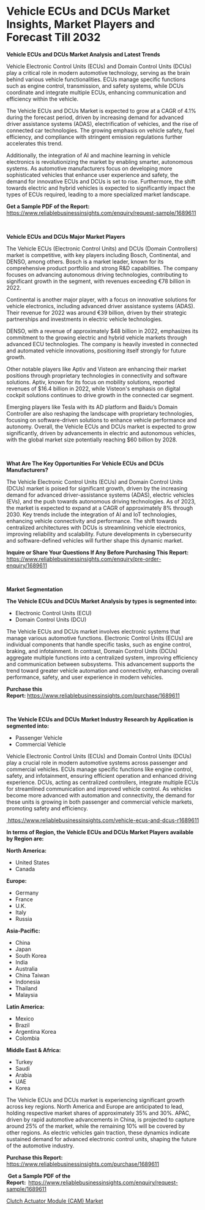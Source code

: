 <p><h1>Vehicle ECUs and DCUs Market Insights, Market Players and Forecast Till 2032</h1></p><p><strong>Vehicle ECUs and DCUs Market Analysis and Latest Trends</strong></p>
<p><p>Vehicle Electronic Control Units (ECUs) and Domain Control Units (DCUs) play a critical role in modern automotive technology, serving as the brain behind various vehicle functionalities. ECUs manage specific functions such as engine control, transmission, and safety systems, while DCUs coordinate and integrate multiple ECUs, enhancing communication and efficiency within the vehicle. </p><p>The Vehicle ECUs and DCUs Market is expected to grow at a CAGR of 4.1% during the forecast period, driven by increasing demand for advanced driver assistance systems (ADAS), electrification of vehicles, and the rise of connected car technologies. The growing emphasis on vehicle safety, fuel efficiency, and compliance with stringent emission regulations further accelerates this trend. </p><p>Additionally, the integration of AI and machine learning in vehicle electronics is revolutionizing the market by enabling smarter, autonomous systems. As automotive manufacturers focus on developing more sophisticated vehicles that enhance user experience and safety, the demand for innovative ECUs and DCUs is set to rise. Furthermore, the shift towards electric and hybrid vehicles is expected to significantly impact the types of ECUs required, leading to a more specialized market landscape.</p></p>
<p><strong>Get a Sample PDF of the Report:&nbsp;</strong> <a href="https://www.reliablebusinessinsights.com/enquiry/request-sample/1689611?utm_campaign=3455&utm_medium=2&utm_source=Github&utm_content=ia&utm_term=26032025&utm_id=vehicle-ecus-and-dcus">https://www.reliablebusinessinsights.com/enquiry/request-sample/1689611</a></p>
<p>&nbsp;</p>
<p><strong>Vehicle ECUs and DCUs Major Market Players</strong></p>
<p><p>The Vehicle ECUs (Electronic Control Units) and DCUs (Domain Controllers) market is competitive, with key players including Bosch, Continental, and DENSO, among others. Bosch is a market leader, known for its comprehensive product portfolio and strong R&D capabilities. The company focuses on advancing autonomous driving technologies, contributing to significant growth in the segment, with revenues exceeding €78 billion in 2022.</p><p>Continental is another major player, with a focus on innovative solutions for vehicle electronics, including advanced driver assistance systems (ADAS). Their revenue for 2022 was around €39 billion, driven by their strategic partnerships and investments in electric vehicle technologies.</p><p>DENSO, with a revenue of approximately $48 billion in 2022, emphasizes its commitment to the growing electric and hybrid vehicle markets through advanced ECU technologies. The company is heavily invested in connected and automated vehicle innovations, positioning itself strongly for future growth.</p><p>Other notable players like Aptiv and Visteon are enhancing their market positions through proprietary technologies in connectivity and software solutions. Aptiv, known for its focus on mobility solutions, reported revenues of $16.4 billion in 2022, while Visteon's emphasis on digital cockpit solutions continues to drive growth in the connected car segment.</p><p>Emerging players like Tesla with its AD platform and Baidu’s Domain Controller are also reshaping the landscape with proprietary technologies, focusing on software-driven solutions to enhance vehicle performance and autonomy. Overall, the Vehicle ECUs and DCUs market is expected to grow significantly, driven by advancements in electric and autonomous vehicles, with the global market size potentially reaching $60 billion by 2028.</p></p>
<p>&nbsp;</p>
<p><strong>What Are The Key Opportunities For Vehicle ECUs and DCUs Manufacturers?</strong></p>
<p><p>The Vehicle Electronic Control Units (ECUs) and Domain Control Units (DCUs) market is poised for significant growth, driven by the increasing demand for advanced driver-assistance systems (ADAS), electric vehicles (EVs), and the push towards autonomous driving technologies. As of 2023, the market is expected to expand at a CAGR of approximately 8% through 2030. Key trends include the integration of AI and IoT technologies, enhancing vehicle connectivity and performance. The shift towards centralized architectures with DCUs is streamlining vehicle electronics, improving reliability and scalability. Future developments in cybersecurity and software-defined vehicles will further shape this dynamic market.</p></p>
<p><strong>Inquire or Share Your Questions If Any Before Purchasing This Report:</strong> <a href="https://www.reliablebusinessinsights.com/enquiry/pre-order-enquiry/1689611?utm_campaign=3455&utm_medium=2&utm_source=Github&utm_content=ia&utm_term=26032025&utm_id=vehicle-ecus-and-dcus">https://www.reliablebusinessinsights.com/enquiry/pre-order-enquiry/1689611</a></p>
<p>&nbsp;</p>
<p><strong>Market Segmentation</strong></p>
<p><strong>The Vehicle ECUs and DCUs Market Analysis by types is segmented into:</strong></p>
<p><ul><li>Electronic Control Units (ECU)</li><li>Domain Control Units (DCU)</li></ul></p>
<p><p>The Vehicle ECUs and DCUs market involves electronic systems that manage various automotive functions. Electronic Control Units (ECUs) are individual components that handle specific tasks, such as engine control, braking, and infotainment. In contrast, Domain Control Units (DCUs) aggregate multiple functions into a centralized system, improving efficiency and communication between subsystems. This advancement supports the trend toward greater vehicle automation and connectivity, enhancing overall performance, safety, and user experience in modern vehicles.</p></p>
<p><strong>Purchase this Report:&nbsp;</strong><a href="https://www.reliablebusinessinsights.com/purchase/1689611?utm_campaign=3455&utm_medium=2&utm_source=Github&utm_content=ia&utm_term=26032025&utm_id=vehicle-ecus-and-dcus">https://www.reliablebusinessinsights.com/purchase/1689611</a></p>
<p>&nbsp;</p>
<p><strong>The Vehicle ECUs and DCUs Market Industry Research by Application is segmented into:</strong></p>
<p><ul><li>Passenger Vehicle</li><li>Commercial Vehicle</li></ul></p>
<p><p>Vehicle Electronic Control Units (ECUs) and Domain Control Units (DCUs) play a crucial role in modern automotive systems across passenger and commercial vehicles. ECUs manage specific functions like engine control, safety, and infotainment, ensuring efficient operation and enhanced driving experience. DCUs, acting as centralized controllers, integrate multiple ECUs for streamlined communication and improved vehicle control. As vehicles become more advanced with automation and connectivity, the demand for these units is growing in both passenger and commercial vehicle markets, promoting safety and efficiency.</p></p>
<p><a href="https://www.reliablebusinessinsights.com/vehicle-ecus-and-dcus-r1689611?utm_campaign=3455&utm_medium=2&utm_source=Github&utm_content=ia&utm_term=26032025&utm_id=vehicle-ecus-and-dcus">&nbsp;https://www.reliablebusinessinsights.com/vehicle-ecus-and-dcus-r1689611</a></p>
<p><strong>In terms of Region, the Vehicle ECUs and DCUs Market Players available by Region are:</strong></p>
<p>
    <p> <strong> North America: </strong>
        <ul>
            <li>United States</li>
            <li>Canada</li>
        </ul>
        </p> 
    <p> <strong> Europe: </strong>
        <ul>
            <li>Germany</li>
            <li>France</li>
            <li>U.K.</li>
            <li>Italy</li>
            <li>Russia</li>
        </ul>
        </p> 
    <p> <strong> Asia-Pacific: </strong>
        <ul>
            <li>China</li>
            <li>Japan</li>
            <li>South Korea</li>
            <li>India</li>
            <li>Australia</li>
            <li>China Taiwan</li>
            <li>Indonesia</li>
            <li>Thailand</li>
            <li>Malaysia</li>
        </ul>
        </p> 
    <p> <strong> Latin America: </strong>
        <ul>
            <li>Mexico</li>
            <li>Brazil</li>
            <li>Argentina Korea</li>
            <li>Colombia</li>
        </ul>
        </p> 
    <p> <strong> Middle East & Africa: </strong>
        <ul>
            <li>Turkey</li>
            <li>Saudi</li>
            <li>Arabia</li>
            <li>UAE</li>
            <li>Korea</li>
        </ul>
    </p>
    </p>
<p><p>The Vehicle ECUs and DCUs market is experiencing significant growth across key regions. North America and Europe are anticipated to lead, holding respective market shares of approximately 35% and 30%. APAC, driven by rapid automotive advancements in China, is projected to capture around 25% of the market, while the remaining 10% will be covered by other regions. As electric vehicles gain traction, these dynamics indicate sustained demand for advanced electronic control units, shaping the future of the automotive industry.</p></p>
<p><strong>Purchase this Report: </strong><a href="https://www.reliablebusinessinsights.com/purchase/1689611?utm_campaign=3455&utm_medium=2&utm_source=Github&utm_content=ia&utm_term=26032025&utm_id=vehicle-ecus-and-dcus">https://www.reliablebusinessinsights.com/purchase/1689611</a></p>
<p>&nbsp;<strong>Get a Sample PDF of the Report:&nbsp;&nbsp;</strong><a href="https://www.reliablebusinessinsights.com/enquiry/request-sample/1689611?utm_campaign=3455&utm_medium=2&utm_source=Github&utm_content=ia&utm_term=26032025&utm_id=vehicle-ecus-and-dcus">https://www.reliablebusinessinsights.com/enquiry/request-sample/1689611</a></p>
<p><strong></strong></p>
<p><p><a href="https://github.com/gunbybeahmg1/Market-Research-Report-List-1/blob/main/clutch-actuator-module-cam-market.md?utm_campaign=3455&utm_medium=2&utm_source=Github&utm_content=ia&utm_term=26032025&utm_id=vehicle-ecus-and-dcus">Clutch Actuator Module (CAM) Market</a></p></p>